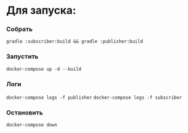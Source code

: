 # Для запуска:

### Собрать

`gradle :subscriber:build && gradle :publisher:build`

### Запустить

`docker-compose up -d --build`

### Логи

`docker-compose logs -f publisher`
`docker-compose logs -f subscriber`

### Остановить

`docker-compose down`
